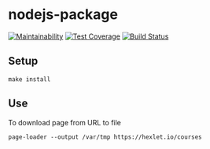 # nodejs-package

[![Maintainability](https://api.codeclimate.com/v1/badges/373c719a193eddb69e11/maintainability)](https://codeclimate.com/github/Rastler/project-lvl3-s194/maintainability)
[![Test Coverage](https://api.codeclimate.com/v1/badges/373c719a193eddb69e11/test_coverage)](https://codeclimate.com/github/Rastler/project-lvl3-s194/test_coverage)
[![Build Status](https://travis-ci.org/Rastler/project-lvl3-s194.svg?branch=master)](https://travis-ci.org/Rastler/project-lvl3-s194)

## Setup

```
make install
```

## Use
To download page from URL to file
```
page-loader --output /var/tmp https://hexlet.io/courses
``` 
